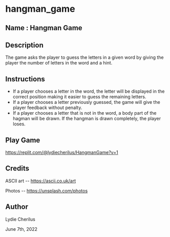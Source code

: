 # hangman_game
## Name : Hangman Game
## Description
The game asks the player to guess the letters in a given word by giving the player the number of letters in the word and a hint.
## Instructions
- If a player chooses a letter in the word, the letter will be displayed in the correct position making it easier to guess the remaining letters.
- If a player chooses a letter previously guessed, the game will give the player feedback without penalty.
- If a player chooses a letter that is not in the word, a body part of the hagman will be drawn. If the hangman is drawn completely, the player loses. 
## Play Game
https://replit.com/@lydiecherilus/HangmanGame?v=1

## Credits 
ASCII art -- https://ascii.co.uk/art

Photos -- https://unsplash.com/photos

## Author 
Lydie Cherilus

June 7th, 2022
